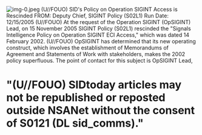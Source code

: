 ![img-0.jpeg](img-0.jpeg)
(U//FOUO) SID's Policy on Operation SIGINT Access is Rescinded FROM:
Deputy Chief, SIGINT Policy (S02L1)
Run Date: 12/15/2005
(U//FOUO) At the request of the Operation SIGINT (OpSIGINT) Lead, on 15 November 2005 SIGINT Policy (S02L1) rescinded the "Signals Intelligence Policy on Operation SIGINT ECI Access," which was dated 14 February 2002.
(U//FOUO) OpSIGINT has determined that its new operating construct, which involves the establishment of Memorandums of Agreement and Statements of Work with stakeholders, makes the 2002 policy superfluous. The point of contact for this subject is
OpSIGINT Lead,

# "(U//FOUO) SIDtoday articles may not be republished or reposted outside NSANet without the consent of S0121 (DL sid_comms)."
